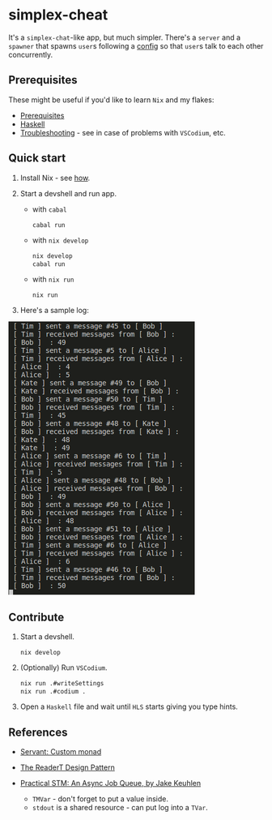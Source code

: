 # simplex-cheat

It's a `simplex-chat`-like app, but much simpler. There's a `server` and a `spawner` that spawns `user`s following a [config](./data/configs/contacts.yaml) so that `user`s talk to each other concurrently.

## Prerequisites

These might be useful if you'd like to learn `Nix` and my flakes:

- [Prerequisites](https://github.com/deemp/flakes#prerequisites)
- [Haskell](https://github.com/deemp/flakes/blob/main/README/Haskell.md)
- [Troubleshooting](https://github.com/deemp/flakes/blob/main/README/Troubleshooting.md) - see in case of problems with `VSCodium`, etc.

## Quick start

1. Install Nix - see [how](https://github.com/deemp/flakes/blob/main/README/InstallNix.md).

1. Start a devshell and run app.

    - with `cabal`

        ```console
        cabal run
        ```

    - with `nix develop`

        ```console
        nix develop
        cabal run
        ```

    - with `nix run`

        ```console
        nix run
        ```

1. Here's a sample log:

![log](./README/log.png)

## Contribute

1. Start a devshell.

    ```console
    nix develop    
    ```

1. (Optionally) Run `VSCodium`.

    ```console
    nix run .#writeSettings
    nix run .#codium .
    ```

1. Open a `Haskell` file and wait until `HLS` starts giving you type hints.

## References

- [Servant: Custom monad](https://docs.servant.dev/en/stable/cookbook/using-custom-monad/UsingCustomMonad.html)
- [The ReaderT Design Pattern](https://www.fpcomplete.com/blog/2017/06/readert-design-pattern/)
- [Practical STM: An Async Job Queue, by Jake Keuhlen](https://www.youtube.com/watch?v=KAlSoytmVFA)

  - `TMVar` - don't forget to put a value inside.
  - `stdout` is a shared resource - can put log into a `TVar`.
